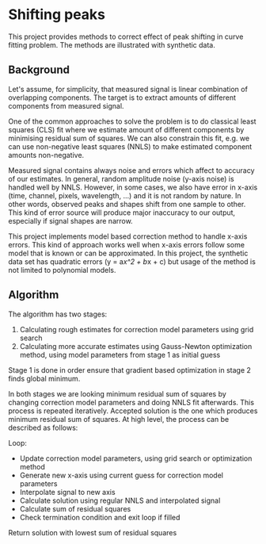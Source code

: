 # Shifting peaks

This project provides methods to correct effect of peak shifting in curve fitting problem. The methods 
are illustrated with synthetic data.

## Background

Let's assume, for simplicity, that measured signal is linear combination of overlapping
components. The target is to extract amounts of different components from measured signal.

One of the common approaches to solve the problem is to do classical least squares (CLS) fit where
we estimate amount of different components by minimising residual sum of squares. We can also constrain 
this fit, e.g. we can use non-negative least squares (NNLS) to make estimated component amounts non-negative.

Measured signal contains always noise and errors which affect to accuracy of our estimates. 
In general, random amplitude noise (y-axis noise) is handled well by NNLS. However, in some cases,
we also have error in x-axis (time, channel, pixels, wavelength, ...) and it is not random by
nature. In other words, observed peaks and shapes shift from one sample to other. This kind of error 
source will produce major inaccuracy to our output, especially if signal shapes are narrow.

This project implements model based correction method to handle x-axis errors. This kind of approach
works well when x-axis errors follow some model that is known or can be approximated. In this project,
the synthetic data set has quadratic errors (y = a*x^2 + b*x + c) but usage of the method is not limited
to polynomial models.

## Algorithm

The algorithm has two stages:

1. Calculating rough estimates for correction model parameters using grid search
2. Calculating more accurate estimates using Gauss-Newton optimization method, using model parameters
from stage 1 as initial guess

Stage 1 is done in order ensure that gradient based optimization in stage 2 finds global minimum.

In both stages we are looking minimum residual sum of squares by changing correction model parameters
and doing NNLS fit afterwards. This process is repeated iteratively. Accepted solution is the one which 
produces minimum residual sum of squares. At high level, the process can be described as follows:

Loop:
- Update correction model parameters, using grid search or optimization method
- Generate new x-axis using current guess for correction model parameters
- Interpolate signal to new axis
- Calculate solution using regular NNLS and interpolated signal
- Calculate sum of residual squares
- Check termination condition and exit loop if filled

Return solution with lowest sum of residual squares 

